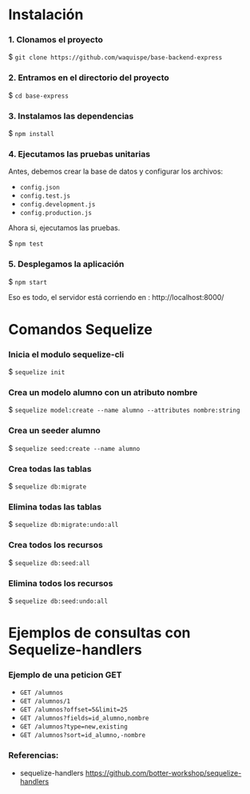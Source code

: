# Instalación

### 1. Clonamos el proyecto
$ `git clone https://github.com/waquispe/base-backend-express`

### 2. Entramos en el directorio del proyecto
$ `cd base-express`

### 3. Instalamos las dependencias
$ `npm install`

### 4. Ejecutamos las pruebas unitarias
Antes, debemos crear la base de datos y configurar los archivos:
-  `config.json`
-  `config.test.js`
-  `config.development.js`
-  `config.production.js`

Ahora si, ejecutamos las pruebas.

$ `npm test`

### 5. Desplegamos la aplicación
$ `npm start`

Eso es todo, el servidor está corriendo en : http://localhost:8000/

# Comandos Sequelize

### Inicia el modulo sequelize-cli
$ `sequelize init`

### Crea un modelo alumno con un atributo nombre
$ `sequelize model:create --name alumno --attributes nombre:string`

### Crea un seeder alumno
$ `sequelize seed:create --name alumno`

### Crea todas las tablas
$ `sequelize db:migrate`

### Elimina todas las tablas
$ `sequelize db:migrate:undo:all`

### Crea todos los recursos
$ `sequelize db:seed:all`

### Elimina todos los recursos
$ `sequelize db:seed:undo:all`


# Ejemplos de consultas con Sequelize-handlers

### Ejemplo de una peticion GET
- `GET /alumnos`
- `GET /alumnos/1`
- `GET /alumnos?offset=5&limit=25`
- `GET /alumnos?fields=id_alumno,nombre`
- `GET /alumnos?type=new,existing`
- `GET /alumnos?sort=id_alumno,-nombre`

### Referencias:
- sequelize-handlers  https://github.com/botter-workshop/sequelize-handlers

